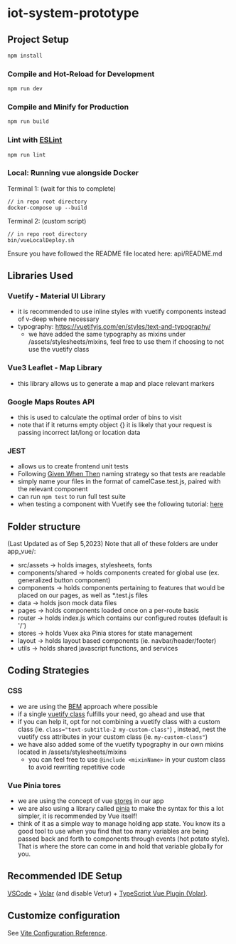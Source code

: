 # iot-system-prototype

## Project Setup

```sh
npm install
```

### Compile and Hot-Reload for Development

```sh
npm run dev
```

### Compile and Minify for Production

```sh
npm run build
```

### Lint with [ESLint](https://eslint.org/)

```sh
npm run lint
```

### Local: Running vue alongside Docker

Terminal 1: (wait for this to complete)
```
// in repo root directory
docker-compose up --build
```

Terminal 2: (custom script)
```
// in repo root directory
bin/vueLocalDeploy.sh
```

Ensure you have followed the README file located here: api/README.md

## Libraries Used
### Vuetify - Material UI Library
- it is recommended to use inline styles with vuetify components instead of v-deep where necessary
- typography: https://vuetifyjs.com/en/styles/text-and-typography/
  - we have added the same typography as mixins under /assets/stylesheets/mixins, feel free to use them if choosing to not use the vuetify class

### Vue3 Leaflet - Map Library
- this library allows us to generate a map and place relevant markers

### Google Maps Routes API
- this is used to calculate the optimal order of bins to visit
- note that if it returns empty object {} it is likely that your request is passing incorrect lat/long or location data

### JEST
- allows us to create frontend unit tests
- Following [Given When Then](https://smartbear.com/blog/test-automation-with-gherkin-scenarios/) naming strategy so that tests are readable
- simply name your files in the format of camelCase.test.js, paired with the relevant component
- can run `npm test` to run full test suite
- when testing a component with Vuetify see the following tutorial: [here](https://vuetifyjs.com/en/getting-started/unit-testing/)

## Folder structure

(Last Updated as of Sep 5,2023)
Note that all of these folders are under app_vue/:
- src/assets -> holds images, stylesheets, fonts
- components/shared -> holds components created for global use (ex. generalized button component)
- components -> holds components pertaining to features that would be placed on our pages, as well as *.test.js files
- data -> holds json mock data files
- pages -> holds components loaded once on a per-route basis
- router -> holds index.js which contains our configured routes (default is '/')
- stores -> holds Vuex aka Pinia stores for state management
- layout -> holds layout based components (ie. navbar/header/footer)
- utils -> holds shared javascript functions, and services

## Coding Strategies

### CSS
- we are using the [BEM](https://getbem.com/) approach where possible
- if a single [vuetify class](https://vuetifyjs.com/en/styles/spacing/) fulfills your need, go ahead and use that
- if you can help it, opt for not combining a vuetify class with a custom class (ie. `class="text-subtitle-2 my-custom-class"`) , instead, nest the vuetify css attributes in your custom class (ie. `my-custom-class"`)
- we have also added some of the vuetify typography in our own mixins located in /assets/stylesheets/mixins
  - you can feel free to use `@include <mixinName>` in your custom class to avoid rewriting repetitive code

### Vue Pinia tores
- we are using the concept of vue [stores](https://vuex.vuejs.org/guide/) in our app
- we are also using a library called [pinia](https://pinia.vuejs.org/) to make the syntax for this a lot simpler, it is recommended by Vue itself!
- think of it as a simple way to manage holding app state. You know its a good tool to use when you find that too many variables are being passed back and forth to components through events (hot potato style). That is where the store can come in and hold that variable globally for you.


## Recommended IDE Setup

[VSCode](https://code.visualstudio.com/) + [Volar](https://marketplace.visualstudio.com/items?itemName=Vue.volar) (and disable Vetur) + [TypeScript Vue Plugin (Volar)](https://marketplace.visualstudio.com/items?itemName=Vue.vscode-typescript-vue-plugin).

## Customize configuration

See [Vite Configuration Reference](https://vitejs.dev/config/).
